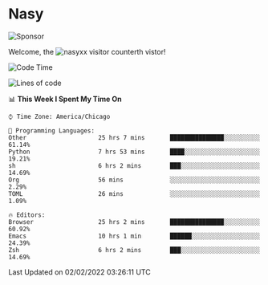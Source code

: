 # Nasy

<!--
<p align="center">
<img height="200" src="https://github-readme-stats.vercel.app/api?username=nasyxx&count_private=true&show_icons=true&theme=dracula&include_all_commits=true"/>
<img height="200" src="https://github-readme-stats.vercel.app/api/top-langs/?username=nasyxx&theme=dracula&hide=html,jupyter+notebook&count_private=true&show_icons=true"/>
</p>

  
----------------
-->

![Sponsor](https://img.shields.io/static/v1.svg?label=Sponsor&message=%E2%9D%A4&logo=GitHub&style=flat&color=pink)
 
Welcome, the ![nasyxx visitor counter](https://count.getloli.com/get/@nasyxx?theme=rule34)th vistor!
 
<!--START_SECTION:waka-->
![Code Time](http://img.shields.io/badge/Code%20Time-1%2C840%20hrs%2015%20mins-blue)

![Lines of code](https://img.shields.io/badge/From%20Hello%20World%20I%27ve%20Written-5%20Million%20lines%20of%20code-blue)

📊 **This Week I Spent My Time On** 

```text
⌚︎ Time Zone: America/Chicago

💬 Programming Languages: 
Other                    25 hrs 7 mins       ███████████████░░░░░░░░░░   61.14% 
Python                   7 hrs 53 mins       ████░░░░░░░░░░░░░░░░░░░░░   19.21% 
sh                       6 hrs 2 mins        ███░░░░░░░░░░░░░░░░░░░░░░   14.69% 
Org                      56 mins             ░░░░░░░░░░░░░░░░░░░░░░░░░   2.29% 
TOML                     26 mins             ░░░░░░░░░░░░░░░░░░░░░░░░░   1.09%

🔥 Editors: 
Browser                  25 hrs 2 mins       ███████████████░░░░░░░░░░   60.92% 
Emacs                    10 hrs 1 min        ██████░░░░░░░░░░░░░░░░░░░   24.39% 
Zsh                      6 hrs 2 mins        ███░░░░░░░░░░░░░░░░░░░░░░   14.69%

```


 Last Updated on 02/02/2022 03:26:11 UTC
<!--END_SECTION:waka-->

<!-- ![visitors](https://visitor-badge.laobi.icu/badge?page_id=nasyxx.nasyxx) -->
